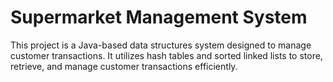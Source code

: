 # Supermarket Management System
This project is a Java-based data structures system designed to manage customer transactions. It utilizes hash tables and sorted linked lists to store, retrieve, and manage customer transactions efficiently.
